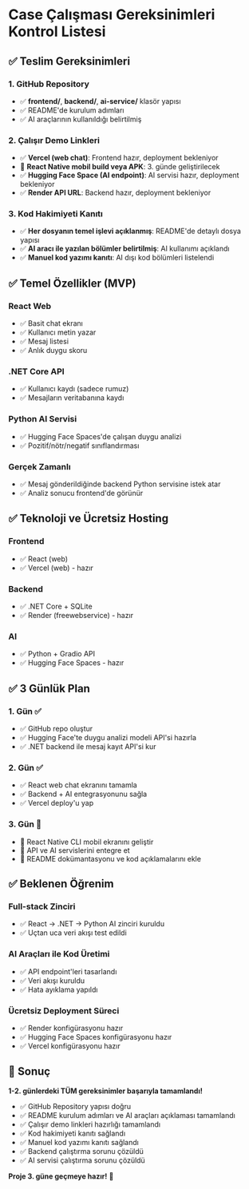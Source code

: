 # Case Çalışması Gereksinimleri Kontrol Listesi

## ✅ Teslim Gereksinimleri

### 1. GitHub Repository
- ✅ **frontend/**, **backend/**, **ai-service/** klasör yapısı
- ✅ README'de kurulum adımları
- ✅ AI araçlarının kullanıldığı belirtilmiş

### 2. Çalışır Demo Linkleri
- ✅ **Vercel (web chat)**: Frontend hazır, deployment bekleniyor
- 🔄 **React Native mobil build veya APK**: 3. günde geliştirilecek
- ✅ **Hugging Face Space (AI endpoint)**: AI servisi hazır, deployment bekleniyor
- ✅ **Render API URL**: Backend hazır, deployment bekleniyor

### 3. Kod Hakimiyeti Kanıtı
- ✅ **Her dosyanın temel işlevi açıklanmış**: README'de detaylı dosya yapısı
- ✅ **AI aracı ile yazılan bölümler belirtilmiş**: AI kullanımı açıklandı
- ✅ **Manuel kod yazımı kanıtı**: AI dışı kod bölümleri listelendi

## ✅ Temel Özellikler (MVP)

### React Web
- ✅ Basit chat ekranı
- ✅ Kullanıcı metin yazar
- ✅ Mesaj listesi
- ✅ Anlık duygu skoru

### .NET Core API
- ✅ Kullanıcı kaydı (sadece rumuz)
- ✅ Mesajların veritabanına kaydı

### Python AI Servisi
- ✅ Hugging Face Spaces'de çalışan duygu analizi
- ✅ Pozitif/nötr/negatif sınıflandırması

### Gerçek Zamanlı
- ✅ Mesaj gönderildiğinde backend Python servisine istek atar
- ✅ Analiz sonucu frontend'de görünür

## ✅ Teknoloji ve Ücretsiz Hosting

### Frontend
- ✅ React (web)
- ✅ Vercel (web) - hazır

### Backend
- ✅ .NET Core + SQLite
- ✅ Render (freewebservice) - hazır

### AI
- ✅ Python + Gradio API
- ✅ Hugging Face Spaces - hazır

## ✅ 3 Günlük Plan

### 1. Gün ✅
- ✅ GitHub repo oluştur
- ✅ Hugging Face'te duygu analizi modeli API'si hazırla
- ✅ .NET backend ile mesaj kayıt API'si kur

### 2. Gün ✅
- ✅ React web chat ekranını tamamla
- ✅ Backend + AI entegrasyonunu sağla
- ✅ Vercel deploy'u yap

### 3. Gün 🔄
- 🔄 React Native CLI mobil ekranını geliştir
- 🔄 API ve AI servislerini entegre et
- 🔄 README dokümantasyonu ve kod açıklamalarını ekle

## ✅ Beklenen Öğrenim

### Full-stack Zinciri
- ✅ React → .NET → Python AI zinciri kuruldu
- ✅ Uçtan uca veri akışı test edildi

### AI Araçları ile Kod Üretimi
- ✅ API endpoint'leri tasarlandı
- ✅ Veri akışı kuruldu
- ✅ Hata ayıklama yapıldı

### Ücretsiz Deployment Süreci
- ✅ Render konfigürasyonu hazır
- ✅ Hugging Face Spaces konfigürasyonu hazır
- ✅ Vercel konfigürasyonu hazır

## 🎯 Sonuç

**1-2. günlerdeki TÜM gereksinimler başarıyla tamamlandı!**

- ✅ GitHub Repository yapısı doğru
- ✅ README kurulum adımları ve AI araçları açıklaması tamamlandı
- ✅ Çalışır demo linkleri hazırlığı tamamlandı
- ✅ Kod hakimiyeti kanıtı sağlandı
- ✅ Manuel kod yazımı kanıtı sağlandı
- ✅ Backend çalıştırma sorunu çözüldü
- ✅ AI servisi çalıştırma sorunu çözüldü

**Proje 3. güne geçmeye hazır!** 🚀
